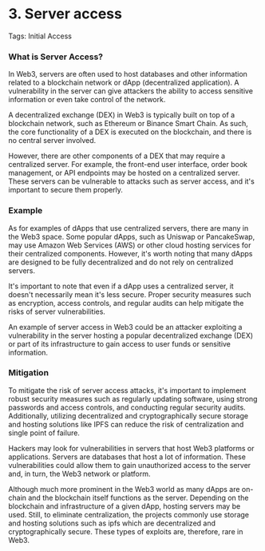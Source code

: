 # 3. Server access

Tags: Initial Access

### What is Server Access?

In Web3, servers are often used to host databases and other information related to a blockchain network or dApp (decentralized application). A vulnerability in the server can give attackers the ability to access sensitive information or even take control of the network.

A decentralized exchange (DEX) in Web3 is typically built on top of a blockchain network, such as Ethereum or Binance Smart Chain. As such, the core functionality of a DEX is executed on the blockchain, and there is no central server involved.

However, there are other components of a DEX that may require a centralized server. For example, the front-end user interface, order book management, or API endpoints may be hosted on a centralized server. These servers can be vulnerable to attacks such as server access, and it's important to secure them properly.

### Example

As for examples of dApps that use centralized servers, there are many in the Web3 space. Some popular dApps, such as Uniswap or PancakeSwap, may use Amazon Web Services (AWS) or other cloud hosting services for their centralized components. However, it's worth noting that many dApps are designed to be fully decentralized and do not rely on centralized servers.

It's important to note that even if a dApp uses a centralized server, it doesn't necessarily mean it's less secure. Proper security measures such as encryption, access controls, and regular audits can help mitigate the risks of server vulnerabilities.

An example of server access in Web3 could be an attacker exploiting a vulnerability in the server hosting a popular decentralized exchange (DEX) or part of its infrastructure to gain access to user funds or sensitive information.

### Mitigation

To mitigate the risk of server access attacks, it's important to implement robust security measures such as regularly updating software, using strong passwords and access controls, and conducting regular security audits. Additionally, utilizing decentralized and cryptographically secure storage and hosting solutions like IPFS can reduce the risk of centralization and single point of failure.

Hackers may look for vulnerabilities in servers that host Web3 platforms or applications. Servers are databases that host a lot of information. These vulnerabilities could allow them to gain unauthorized access to the server and, in turn, the Web3 network or platform.

Although much more prominent in the Web3 world as many dApps are on-chain and the blockchain itself functions as the server. Depending on the blockchain and infrastructure of a given dApp, hosting servers may be used. Still, to eliminate centralization, the projects commonly use storage and hosting solutions such as ipfs which are decentralized and cryptographically secure. These types of exploits are, therefore, rare in Web3.